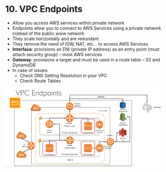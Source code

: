 # 10. VPC Endpoints

- Allow you access AWS services within private network
- Endpoints allow you to connect to AWS Services using a private network instead of the public www network
- They scale horizontally and are redundant
- They remove the need of IGW, NAT, etc… to access AWS Services
- **Interface**: provisions an ENI (private IP address) as an entry point (must attach security group) – most AWS services
- **Gateway**: provisions a target and must be used in a route table – S3 and DynamoDB
- In case of issues:
    - Check DNS Setting Resolution in your VPC
    - Check Route Tables

![10%20VPC%20Endpoints/Untitled.png](10%20VPC%20Endpoints/Untitled.png)